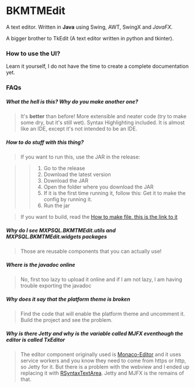 # BKMTMEdit

A text editor. Written in **Java** using Swing, AWT, SwingX and *JavaFX*.

A bigger brother to TkEdit (A text editor written in python and tkinter).

### How to use the UI?

Learn it yourself, I do not have the time to create a complete documentation yet.

### FAQs

##### What the hell is this? Why do you make another one?

> It's **better** than before! More extensible and neater code (try to make some dry, but it's still wet). Syntax Highlighting included. It is almost like an IDE, except it's not intended to be an IDE.

##### How to do stuff with this thing?

> If you want to run this, use the JAR in the release:

>> 1. Go to the release
>> 2. Download the latest version
>> 3. Download the JAR
>> 4. Open the folder where you download the JAR
>> 5. If it is the first time running it, follow this: Get it to make the config by running it.
>> 7. Run the jar

> If you want to build, read the [How to make file, this is the link to it](appdocs/how2make.txt)


##### Why do I see MXPSQL.BKMTMEdit.utils and MXPSQL.BKMTMEdit.widgets packages

> Those are reusable components that you can actually use!

##### Where is the javadoc online

> No, first too lazy to upload it online and if I am not lazy, I am having trouble exporting the javadoc

##### Why does it say that the platform theme is broken

> Find the code that will enable the platform theme and uncomment it. Build the project and see the problem.

##### Why is there Jetty and why is the variable called MJFX eventhough the editor is called TxEditor

> The editor component originally used is [Monaco-Editor](https://github.com/microsoft/monaco-editor "The editor that powers VS-Code (Visual Studio)") and it uses service workers and you know they need to come from https or http, so Jetty for it. But there is a problem with the webview and I ended up replacing it with [RSyntaxTextArea](https://github.com/bobbylight/RSyntaxTextArea "Nice component btw"). Jetty and MJFX is the remains of that.